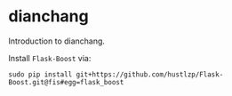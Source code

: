 dianchang
=======

Introduction to dianchang.

Install `Flask-Boost` via:

```
sudo pip install git+https://github.com/hustlzp/Flask-Boost.git@fis#egg=flask_boost
```
